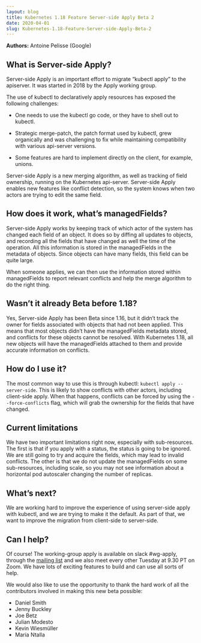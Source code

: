 ```yaml
---
layout: blog
title: Kubernetes 1.18 Feature Server-side Apply Beta 2
date: 2020-04-01
slug: Kubernetes-1.18-Feature-Server-side-Apply-Beta-2
---
```


**Authors:** Antoine Pelisse (Google)

## What is Server-side Apply?
Server-side Apply is an important effort to migrate “kubectl apply” to the apiserver. It was started in 2018 by the Apply working group. 

The use of kubectl to declaratively apply resources has exposed the following challenges:

- One needs to use the kubectl go code, or they have to shell out to kubectl.

- Strategic merge-patch, the patch format used by kubectl, grew organically and was challenging to fix while maintaining compatibility with various api-server versions.

- Some features are hard to implement directly on the client, for example, unions.


Server-side Apply is a new merging algorithm, as well as tracking of field ownership, running on the Kubernetes api-server. Server-side Apply enables new features like conflict detection, so the system knows when two actors are trying to edit the same field.

## How does it work, what’s managedFields?
Server-side Apply works by keeping track of which actor of the system has changed each field of an object. It does so by diffing all updates to objects, and recording all the fields that have changed as well the time of the operation. All this information is stored in the managedFields in the metadata of objects. Since objects can have many fields, this field can be quite large.

When someone applies, we can then use the information stored within managedFields to report relevant conflicts and help the merge algorithm to do the right thing.

## Wasn’t it already Beta before 1.18?
Yes, Server-side Apply has been Beta since 1.16, but it didn’t track the owner for fields associated with objects that had not been applied. This means that most objects didn’t have the managedFields metadata stored, and conflicts for these objects cannot be resolved. With Kubernetes 1.18, all new objects will have the managedFields attached to them and provide accurate information on conflicts.

## How do I use it?
The most common way to use this is through kubectl: `kubectl apply --server-side`. This is likely to show conflicts with other actors, including client-side apply. When that happens, conflicts can be forced by using the `--force-conflicts` flag, which will grab the ownership for the fields that have changed.

## Current limitations
We have two important limitations right now, especially with sub-resources. The first is that if you apply with a status, the status is going to be ignored. We are still going to try and acquire the fields, which may lead to invalid conflicts. The other is that we do not update the managedFields on some sub-resources, including scale, so you may not see information about a horizontal pod autoscaler changing the number of replicas.

## What’s next?
We are working hard to improve the experience of using server-side apply with kubectl, and we are trying to make it the default. As part of that, we want to improve the migration from client-side to server-side.

## Can I help?
Of course! The working-group apply is available on slack #wg-apply, through the [mailing list](https://groups.google.com/forum/#!forum/kubernetes-wg-apply) and we also meet every other Tuesday at 9.30 PT on Zoom. We have lots of exciting features to build and can use all sorts of help.

We would also like to use the opportunity to thank the hard work of all the contributors involved in making this new beta possible:
* Daniel Smith
* Jenny Buckley
* Joe Betz
* Julian Modesto
* Kevin Wiesmüller
* Maria Ntalla
